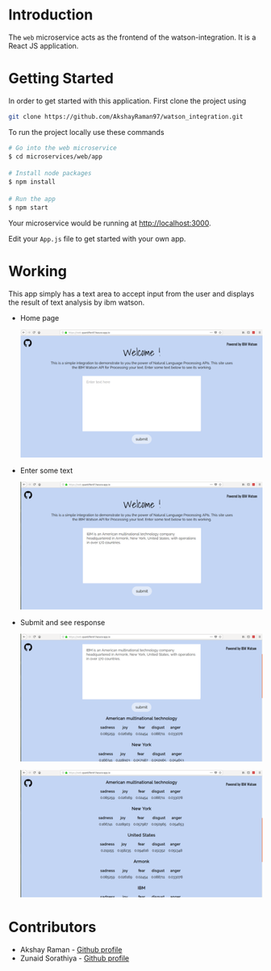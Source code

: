 # Introduction

The `web` microservice acts as the frontend of the watson-integration. It is a React JS application.


# Getting Started

In order to get started with this application. First clone the project using 

```bash
git clone https://github.com/AkshayRaman97/watson_integration.git
```

To run the project locally use these commands

```bash
# Go into the web microservice
$ cd microservices/web/app

# Install node packages
$ npm install

# Run the app
$ npm start
```

Your microservice would be running at [http://localhost:3000](http://localhost:3000).

Edit your `App.js` file to get started with your own app.

# Working

This app simply has a text area to accept input from the user and displays the result of text analysis by ibm watson.

* Home page

	![image_1](https://raw.githubusercontent.com/AkshayRaman97/watson_integration/master/assets/web_1.png)

* Enter some text

	![image_2](https://raw.githubusercontent.com/AkshayRaman97/watson_integration/master/assets/web_2.png)

* Submit and see response

	![image_3](https://raw.githubusercontent.com/AkshayRaman97/watson_integration/master/assets/web_3.png)

	![image_4](https://raw.githubusercontent.com/AkshayRaman97/watson_integration/master/assets/web_4.png)

# Contributors

* Akshay Raman - [Github profile](https://github.com/AkshayRaman97)
* Zunaid Sorathiya - [Github profile](https://github.com/zedunaid)
